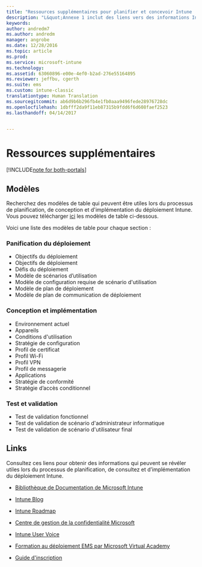 ```yaml
---
title: "Ressources supplémentaires pour planifier et concevoir Intune | Microsoft Docs"
description: "L&quot;Annexe 1 inclut des liens vers des informations Intune supplémentaires qui peuvent se révéler utiles lors du processus de planification et d’implémentation du déploiement Intune."
keywords: 
author: andredm7
ms.author: andredm
manager: angrobe
ms.date: 12/28/2016
ms.topic: article
ms.prod: 
ms.service: microsoft-intune
ms.technology: 
ms.assetid: 63060896-e00e-4ef0-b2ad-276e55164895
ms.reviewer: jeffbu, cgerth
ms.suite: ems
ms.custom: intune-classic
translationtype: Human Translation
ms.sourcegitcommit: ab6d9b6b296fb4e1fb0aaa9496fede28976728dc
ms.openlocfilehash: 1dbfff2da9f11eb87315b9fdd6f6d608faef2523
ms.lasthandoff: 04/14/2017


---
```


# <a name="additional-resources"></a>Ressources supplémentaires

[!INCLUDE[note for both-portals](../includes/note-for-both-portals.md)]

## <a name="templates"></a>Modèles

Recherchez des modèles de table qui peuvent être utiles lors du processus de planification, de conception et d'implémentation du déploiement Intune. Vous pouvez télécharger [ici](https://gallery.technet.microsoft.com/Intune-deployment-planning-fae156c2?redir=0) les modèles de table ci-dessous.

Voici une liste des modèles de table pour chaque section :

### <a name="deployment-planning"></a>Panification du déploiement

- Objectifs du déploiement
- Objectifs de déploiement
- Défis du déploiement
- Modèle de scénarios d’utilisation
- Modèle de configuration requise de scénario d'utilisation
- Modèle de plan de déploiement
- Modèle de plan de communication de déploiement

### <a name="design-and-implementation"></a>Conception et implémentation

- Environnement actuel
- Appareils
- Conditions d'utilisation
- Stratégie de configuration
- Profil de certificat
- Profil Wi-Fi
- Profil VPN
- Profil de messagerie
- Applications
- Stratégie de conformité
- Stratégie d’accès conditionnel

### <a name="test-and-validation"></a>Test et validation

- Test de validation fonctionnel
- Test de validation de scénario d'administrateur informatique
- Test de validation de scénario d'utilisateur final

## <a name="links"></a>Links

Consultez ces liens pour obtenir des informations qui peuvent se révéler utiles lors du processus de planification, de consultez et d’implémentation du déploiement Intune.

-   [Bibliothèque de Documentation de Microsoft Intune](https://docs.microsoft.com/intune/)

-   [Intune Blog](https://blogs.technet.microsoft.com/enterprisemobility/)

-   [Intune Roadmap ](https://www.microsoft.com/server-cloud/roadmap/)

-   [Centre de gestion de la confidentialité Microsoft](http://www.microsoft.com/TrustCenter/default.aspx)

-   [Intune User Voice](http://microsoftintune.uservoice.com/)

-   [Formation au déploiement EMS par Microsoft Virtual Academy](https://mva.microsoft.com/training-courses/deploying-microsoft-enterprise-mobility-suite-16408?l=wjq9vmwvD_5805996570)

-   [Guide d'inscription](https://gallery.technet.microsoft.com/Intune-End-User-Enrollment-3a0c9b0c?WT.mc_id=Blog_Intune_General_PCIT)

